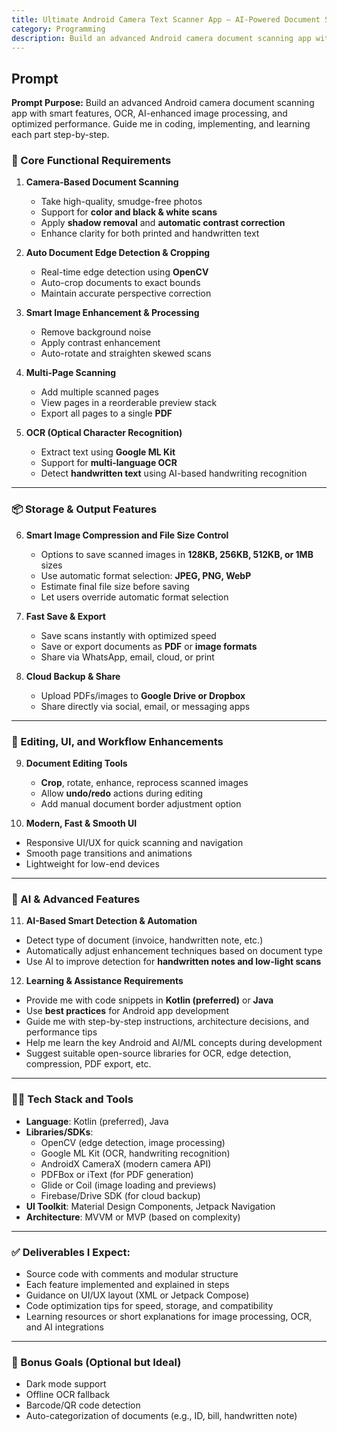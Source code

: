 ```yaml
---
title: Ultimate Android Camera Text Scanner App – AI-Powered Document Scanner & OCR
category: Programming
description: Build an advanced Android camera document scanning app with smart features, OCR, AI-enhanced image processing, and optimized performance.
---
```


## Prompt

**Prompt Purpose:** Build an advanced Android camera document scanning app with smart features, OCR, AI-enhanced image processing, and optimized performance. Guide me in coding, implementing, and learning each part step-by-step.

### 🔧 Core Functional Requirements

1. **Camera-Based Document Scanning**  
   - Take high-quality, smudge-free photos  
   - Support for **color and black & white scans**  
   - Apply **shadow removal** and **automatic contrast correction**  
   - Enhance clarity for both printed and handwritten text  

2. **Auto Document Edge Detection & Cropping**  
   - Real-time edge detection using **OpenCV**  
   - Auto-crop documents to exact bounds  
   - Maintain accurate perspective correction  

3. **Smart Image Enhancement & Processing**  
   - Remove background noise  
   - Apply contrast enhancement  
   - Auto-rotate and straighten skewed scans  

4. **Multi-Page Scanning**  
   - Add multiple scanned pages  
   - View pages in a reorderable preview stack  
   - Export all pages to a single **PDF**  

5. **OCR (Optical Character Recognition)**  
   - Extract text using **Google ML Kit**  
   - Support for **multi-language OCR**  
   - Detect **handwritten text** using AI-based handwriting recognition  

---

### 📦 Storage & Output Features

6. **Smart Image Compression and File Size Control**  
   - Options to save scanned images in **128KB, 256KB, 512KB, or 1MB** sizes  
   - Use automatic format selection: **JPEG, PNG, WebP**  
   - Estimate final file size before saving  
   - Let users override automatic format selection  

7. **Fast Save & Export**  
   - Save scans instantly with optimized speed  
   - Save or export documents as **PDF** or **image formats**  
   - Share via WhatsApp, email, cloud, or print  

8. **Cloud Backup & Share**  
   - Upload PDFs/images to **Google Drive or Dropbox**  
   - Share directly via social, email, or messaging apps  

---

### 🧰 Editing, UI, and Workflow Enhancements

9. **Document Editing Tools**  
   - **Crop**, rotate, enhance, reprocess scanned images  
   - Allow **undo/redo** actions during editing  
   - Add manual document border adjustment option  

10. **Modern, Fast & Smooth UI**  
   - Responsive UI/UX for quick scanning and navigation  
   - Smooth page transitions and animations  
   - Lightweight for low-end devices  

---

### 🤖 AI & Advanced Features

11. **AI-Based Smart Detection & Automation**  
   - Detect type of document (invoice, handwritten note, etc.)  
   - Automatically adjust enhancement techniques based on document type  
   - Use AI to improve detection for **handwritten notes and low-light scans**  

12. **Learning & Assistance Requirements**  
   - Provide me with code snippets in **Kotlin (preferred)** or **Java**  
   - Use **best practices** for Android app development  
   - Guide me with step-by-step instructions, architecture decisions, and performance tips  
   - Help me learn the key Android and AI/ML concepts during development  
   - Suggest suitable open-source libraries for OCR, edge detection, compression, PDF export, etc.

---

### 🧑‍💻 Tech Stack and Tools

- **Language**: Kotlin (preferred), Java  
- **Libraries/SDKs**:  
  - OpenCV (edge detection, image processing)  
  - Google ML Kit (OCR, handwriting recognition)  
  - AndroidX CameraX (modern camera API)  
  - PDFBox or iText (for PDF generation)  
  - Glide or Coil (image loading and previews)  
  - Firebase/Drive SDK (for cloud backup)  
- **UI Toolkit**: Material Design Components, Jetpack Navigation  
- **Architecture**: MVVM or MVP (based on complexity)  

---

### ✅ Deliverables I Expect:
- Source code with comments and modular structure  
- Each feature implemented and explained in steps  
- Guidance on UI/UX layout (XML or Jetpack Compose)  
- Code optimization tips for speed, storage, and compatibility  
- Learning resources or short explanations for image processing, OCR, and AI integrations  

---

### 🧠 Bonus Goals (Optional but Ideal)
- Dark mode support  
- Offline OCR fallback  
- Barcode/QR code detection  
- Auto-categorization of documents (e.g., ID, bill, handwritten note)  
